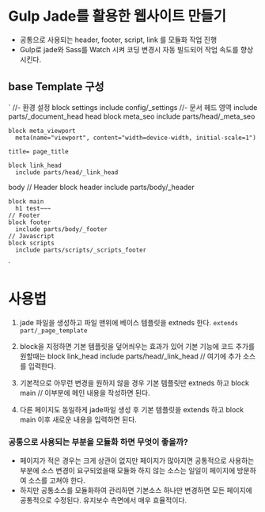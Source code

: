 # Gulp Jade를 활용한 웹사이트 만들기

* 공통으로 사용되는 header, footer, script, link 를 모듈화 작업 진행
* Gulp로 jade와 Sass를 Watch 시켜 코딩 변경시 자동 빌드되어 작업 속도를 향상시킨다.


## base Template 구성
`
//- 환경 설정
block settings
  include config/_settings
//- 문서 헤드 영역
include parts/_document_head
  head
    block meta_seo
      include parts/head/_meta_seo

    block meta_viewport
      meta(name="viewport", content="width=device-width, initial-scale=1")

    title= page_title
    
    block link_head
      include parts/head/_link_head
    
  body
    // Header
    block header
      include parts/body/_header

    block main
      h1 test~~~
    // Footer
    block footer
      include parts/body/_footer
    // Javascript
    block scripts
      include parts/scripts/_scripts_footer
`

# 사용법
1. jade 파일을 생성하고 파일 맨위에 베이스 템플릿을 extneds 한다.
`extends part/_page_template`

2. block을 지정하면 기본 템플릿을 덮어씌우는 효과가 있어 기본 기능에 코드 추가를 원할때는 
   block link_head
     include parts/head/_link_head
     // 여기에 추가 소스를 입력한다.

3. 기본적으로 아무런 변경을 원하지 않을 경우 기본 템플릿만 extneds 하고 
   block main
     // 이부분에 메인 내용을 작성하면 된다.

4. 다른 페이지도 동일하게 jade파일 생성 후 기본 템플릿을 extends 하고 block main 이후 새로운
   내용을 입력하면 된다.

### 공통으로 사용되는 부분을 모듈화 하면 무엇이 좋을까?
* 페이지가 적은 경우는 크게 상관이 없지만 페이지가 많아지면 공통적으로 사용하는 부분에 소스
  변경이 요구되었을때 모듈화 하지 않는 소스는 일일이 페이지에 방문하여 소스를 고쳐야 한다.
* 하지만 공통소스를 모듈화하여 관리하면 기본소스 하나만 변경하면 모든 페이지에 공통적으로 
  수정된다. 유지보수 측면에서 매우 효율적이다.
